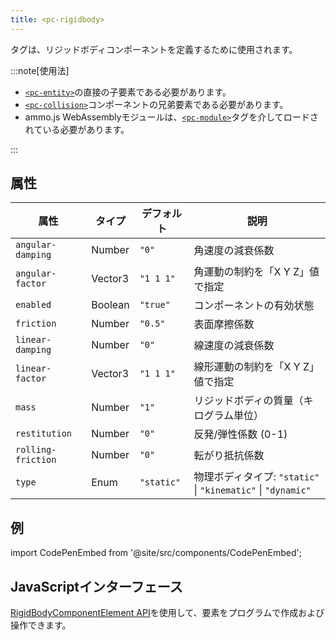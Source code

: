 ```yaml
---
title: <pc-rigidbody>
---
```


<pc-rigidbody>タグは、リジッドボディコンポーネントを定義するために使用されます。

:::note[使用法]

*   [`<pc-entity>`](../pc-entity)の直接の子要素である必要があります。
*   [`<pc-collision>`](../pc-collision)コンポーネントの兄弟要素である必要があります。
*   ammo.js WebAssemblyモジュールは、[`<pc-module>`](../pc-module)タグを介してロードされている必要があります。

:::

## 属性

<div className="attribute-table">

| 属性 | タイプ | デフォルト | 説明 |
| --- | --- | --- | --- |
| `angular-damping` | Number | `"0"` | 角速度の減衰係数 |
| `angular-factor` | Vector3 | `"1 1 1"` | 角運動の制約を「X Y Z」値で指定 |
| `enabled` | Boolean | `"true"` | コンポーネントの有効状態 |
| `friction` | Number | `"0.5"` | 表面摩擦係数 |
| `linear-damping` | Number | `"0"` | 線速度の減衰係数 |
| `linear-factor` | Vector3 | `"1 1 1"` | 線形運動の制約を「X Y Z」値で指定 |
| `mass` | Number | `"1"` | リジッドボディの質量（キログラム単位） |
| `restitution` | Number | `"0"` | 反発/弾性係数 (0-1) |
| `rolling-friction` | Number | `"0"` | 転がり抵抗係数 |
| `type` | Enum | `"static"` | 物理ボディタイプ: `"static"` \| `"kinematic"` \| `"dynamic"` |

</div>

## 例

import CodePenEmbed from '@site/src/components/CodePenEmbed';

<CodePenEmbed id="XJrqjJr" title="<pc-rigidbody> の例" />

## JavaScriptインターフェース

[RigidBodyComponentElement API](https://api.playcanvas.com/web-components/classes/RigidBodyComponentElement.html)を使用して、<pc-rigidbody>要素をプログラムで作成および操作できます。
